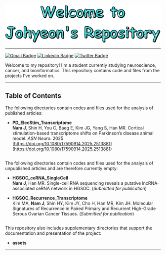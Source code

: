 <div align="center">
  <img src="./assets/text.gif" width="600"/>
</div>

***
[![Gmail Badge](https://img.shields.io/badge/Gmail-D14836?style=for-the-badge&logo=gmail&logoColor=white)](mailto:j.nam.981214@gmail.com) [![Linkedin Badge](https://img.shields.io/badge/LinkedIn-0077B5?style=for-the-badge&logo=linkedin&logoColor=white)](https://www.linkedin.com/in/johyeon-nam-225791295) [![Twitter Badge](https://img.shields.io/badge/X-000?style=for-the-badge&logo=x)](https://x.com/JN8076)

Welcome to my repository! I'm a student currently studying neuroscience, cancer, and bioinformatics.
This repository contains code and files from the projects I've worked on.
***
## Table of Contents  
The following directories contain codes and files used for the analysis of published articles:   
- **PD_ElecStim_Transcriptome**  
  **Nam J**, Shin H, You C, Baeg E, Kim JG, Yang S, Han MR. Cortical stimulation-based transcriptome shifts on Parkinson’s disease animal model. *ASN Neuro*. 2025  
  [https://doi.org/10.1080/17590914.2025.2513881](https://doi.org/10.1080/17590914.2025.2513881)
##
The following directories contain codes and files used for the analysis of unpublished articles and are therefore currently empty:  
- **HGSOC_ceRNA_SingleCell**  
  **Nam J**, Han MR. Single-cell RNA sequencing reveals a putative lncRNA-associated ceRNA network in HGSOC. (*Submitted for publication*)
    
- **HGSOC_Recurrence_Transcriptome**  
  Kim MA, **Nam J**, Shin HY, Kim JY, Cho H, Han MR, Kim JH. Molecular Signatures of Recurrence in Paired Primary and Recurrent High-Grade Serous Ovarian Cancer Tissues. (*Submitted for publication*)  
##
This repository also includes supplementary directories that support the documentation and presentation of the project:  
- **assets**
***
<!--
**JohyeonNam/JohyeonNam** is a ✨ _special_ ✨ repository because its `README.md` (this file) appears on your GitHub profile.

Here are some ideas to get you started:

- 🔭 I’m currently working on ...
- 🌱 I’m currently learning ...
- 👯 I’m looking to collaborate on ...
- 🤔 I’m looking for help with ...
- 💬 Ask me about ...
- 📫 How to reach me: ...
- 😄 Pronouns: ...
- ⚡ Fun fact: ...
-->
